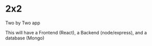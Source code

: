 # 2x2
Two by Two app

This will have a Frontend (React), a Backend (node/express), and a database (Mongo)
